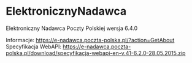 # ElektronicznyNadawca

Elektroniczny Nadawca Poczty Polskiej wersja 6.4.0 

Informacje: https://e-nadawca.poczta-polska.pl/?action=GetAbout
Specyfikacja WebAPI: https://e-nadawca.poczta-polska.pl/download/specyfikacja-webapi-en-v.41-6.2.0-28.05.2015.zip
